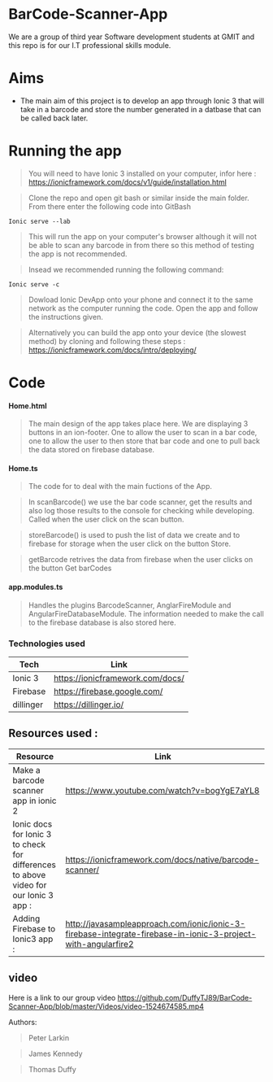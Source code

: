 # BarCode-Scanner-App

We are a group of third year Software development students at GMIT and this repo is for our I.T professional skills module.

# Aims

  - The main aim of this project is to develop an app through Ionic 3 that will take in a barcode and store the number generated in a datbase that can be called back later.


# Running the app

> You will need to have Ionic 3 installed on your computer, infor here : 
https://ionicframework.com/docs/v1/guide/installation.html

> Clone the repo and open git bash or similar inside the main folder. 
From there enter the following code into GitBash 
````
Ionic serve --lab
````
> This will run the app on your computer's browser although it will not be able to scan any barcode in from there so this method of testing the app is not recommended.

> Insead we recommended running the following command: 

````
Ionic serve -c
````

> Dowload Ionic DevApp onto your phone and connect it to the same network as the computer running the code. Open the app and follow the instructions given.

> Alternatively you can build the app onto your device (the slowest method) by cloning and following these steps :
https://ionicframework.com/docs/intro/deploying/



# Code

#### Home.html 

> The main design of the app takes place here. We are displaying 3 buttons in an ion-footer. One to allow the user to scan in a bar code, one to allow the user to then store that bar code and one to pull back the data stored on firebase database.

#### Home.ts

> The code for to deal with the main fuctions of the App. 

>In scanBarcode() we use the bar code scanner, get the results and also log those results to the console for checking while developing. Called when the user click on the scan button.

> storeBarcode() is used to push the list of data we create and to firebase for storage when the user click on the button Store.

> getBarcode retrives the data from firebase when the user clicks on the button Get barCodes

#### app.modules.ts

> Handles the plugins BarcodeScanner, AnglarFireModule and AngularFireDatabaseModule. The information needed to make the call to the firebase database is also stored here.  

### Technologies used

| Tech | Link |
| ------ | ------ |
| Ionic 3 | https://ionicframework.com/docs/ |
| Firebase | https://firebase.google.com/ |
| dillinger | https://dillinger.io/ |

## Resources used :
| Resource | Link |
| ------ | ------ |
| Make a barcode scanner app in ionic 2 | https://www.youtube.com/watch?v=bogYgE7aYL8 |
| Ionic docs for Ionic 3 to check for differences to above video for our Ionic 3 app : |https://ionicframework.com/docs/native/barcode-scanner/|
| Adding Firebase to Ionic3 app : | http://javasampleapproach.com/ionic/ionic-3-firebase-integrate-firebase-in-ionic-3-project-with-angularfire2|

 ## video
Here is a link to our group video https://github.com/DuffyTJ89/BarCode-Scanner-App/blob/master/Videos/video-1524674585.mp4

  
Authors:
> Peter Larkin 

> James Kennedy 

> Thomas Duffy 
